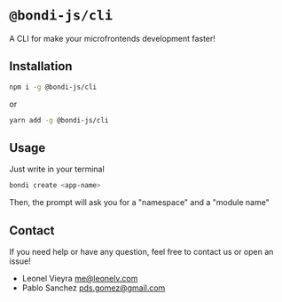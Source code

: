 # `@bondi-js/cli`

A CLI for make your microfrontends development faster! 

## Installation

```bash
npm i -g @bondi-js/cli
```

or

```bash
yarn add -g @bondi-js/cli
```

## Usage

Just write in your terminal

```sh
bondi create <app-name>
```

Then, the prompt will ask you for a "namespace" and a "module name"

## Contact

If you need help or have any question, feel free to contact us or open an issue!

- Leonel Vieyra [me@leonelv.com](mailto:me@leonelv.com)
- Pablo Sanchez [pds.gomez@gmail.com](mailto:pds.gomez@gmail.com)


